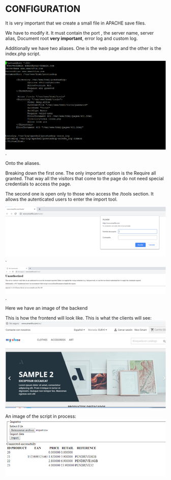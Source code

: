 # CONFIGURATION

It is very important that we create a small file in APACHE save files.

We have to modify it. It must contain the port , the server name, server alias, Document root **very important**, error log and custom log.

Additionally we have two aliases. One is the web page and the other is the index.php script.

![MAIN_1](https://github.com/nic1551/Sintesi_ASIR/blob/master/PRESTASHOP/CONFIG/MAIN_CONFIG.PNG).

Onto the aliases.

Breaking down the first one. The only important option is the Require all granted. That way all the visitors that come to the page do not need special credentials to access the page.


The second one is open only to those who access the /tools section. It allows the autenticated users to enter the import tool.

![MAIN_2](https://github.com/nic1551/Sintesi_ASIR/blob/master/PRESTASHOP/CONFIG/MAIN_CONFIG_2.PNG).

![MAIN_3](https://github.com/nic1551/Sintesi_ASIR/blob/master/PRESTASHOP/CONFIG/MAIN_CONFIG_3.PNG).


Here we have an image of the backend 

This is how the frontend will look like. This is what the clients will see: ![FRONTEND_1](https://github.com/nic1551/Sintesi_ASIR/blob/master/PRESTASHOP/CONFIG/frontend.PNG)


An image of the script in process: ![Import1](https://github.com/nic1551/Sintesi_ASIR/blob/master/PRESTASHOP/CONFIG/import_1.PNG)



